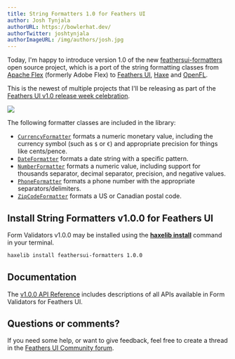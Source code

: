 ```yaml
---
title: String Formatters 1.0 for Feathers UI
author: Josh Tynjala
authorURL: https://bowlerhat.dev/
authorTwitter: joshtynjala
authorImageURL: /img/authors/josh.jpg
---
```


Today, I'm happy to introduce version 1.0 of the new [feathersui-formatters](https://github.com/feathersui/feathersui-formatters) open source project, which is a port of the string formatting classes from [Apache Flex](https://flex.apache.org/) (formerly Adobe Flex) to [Feathers UI](https://feathersui.com/), [Haxe](https://haxe.org/) and [OpenFL](https://openfl.org/).

This is the newest of multiple projects that I'll be releasing as part of the [Feathers UI v1.0 release week celebration](http://feathersui.com/blog/2022/09/01/feathers-ui-version-1-0-haxe-openfl-stable-release/).

![](/blog/img/feathersui-formatters-v1.0.0.png)

The following formatter classes are included in the library:

- [`CurrencyFormatter`](https://api.feathersui.com/formatters/current/feathers/formatters/CurrencyFormatter.html) formats a numeric monetary value, including the currency symbol (such as `$` or `€`) and appropriate precision for things like cents/pence.
- [`DateFormatter`](https://api.feathersui.com/formatters/current/feathers/formatters/DateFormatter.html) formats a date string with a specific pattern.
- [`NumberFormatter`](https://api.feathersui.com/formatters/current/feathers/formatters/NumberFormatter.html) formats a numeric value, including support for thousands separator, decimal separator, precision, and negative values.
- [`PhoneFormatter`](https://api.feathersui.com/formatters/current/feathers/formatters/PhoneFormatter.html) formats a phone number with the appropriate separators/delimiters.
- [`ZipCodeFormatter`](https://api.feathersui.com/formatters/current/feathers/formatters/ZipCodeFormatter.html) formats a US or Canadian postal code.

## Install String Formatters v1.0.0 for Feathers UI

Form Validators v1.0.0 may be installed using the [**haxelib install**](https://lib.haxe.org/documentation/using-haxelib/#install) command in your terminal.

```sh
haxelib install feathersui-formatters 1.0.0
```

## Documentation

The [v1.0.0 API Reference](https://api.feathersui.com/formatters/v1.0.0/) includes descriptions of all APIs available in Form Validators for Feathers UI.

## Questions or comments?

If you need some help, or want to give feedback, feel free to create a thread in the [Feathers UI Community forum](https://community.feathersui.com/).
